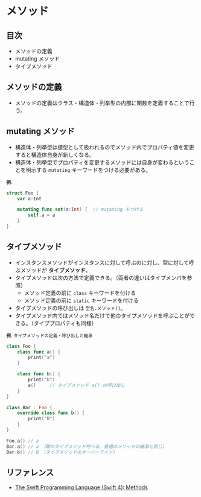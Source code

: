# メソッド

## 目次
- メソッドの定義
- mutating メソッド
- タイプメソッド

## メソッドの定義
- メソッドの定義はクラス・構造体・列挙型の内部に関数を定義することで行う。

## mutating メソッド
- 構造体・列挙型は値型として扱われるのでメソッド内でプロパティ値を変更すると構造体自身が新しくなる。
- 構造体・列挙型でプロパティを変更するメソッドには自身が変わるということを明示する `mutating` キーワードをつける必要がある。

<small>**例.**</small>
```Swift
struct Foo {
    var a:Int

    mutating func set(a:Int) {	// mutating をつける
        self.a = a
    }
}
```

## タイプメソッド
- インスタンスメソッドがインスタンスに対して呼ぶのに対し、型に対して呼ぶメソッドが **タイプメソッド**。
- タイプメソッドは次の方法で定義できる。（両者の違いはタイプメンバを参照）
	- メソッド定義の前に `class` キーワードを付ける
	- メソッド定義の前に `static` キーワードを付ける
- タイプメソッドの呼び出しは `型名.メソッド()`。
- タイプメソッド内ではメソッド名だけで他のタイプメソッドを呼ぶことができる。（タイププロパティも同様）

<small>**例.** タイプメソッドの定義・呼び出しと継承</small>
```Swift
class Foo {
    class func a() {
        print("a")
    }

    class func b() {
        print("b")
        a()     // タイプメソッド a() の呼び出し
    }
}

class Bar : Foo {
    override class func b() {
        print("B")
    }
}

Foo.a() // a
Bar.a() // a　（親のタイプメソッド呼べる。普通のメソッドの継承と同じ）
Bar.b() // B　（タイプメソッドのオーバーライド）
```

## リファレンス
- [The Swift Programming Language (Swift 4): Methods](https://developer.apple.com/library/content/documentation/Swift/Conceptual/Swift_Programming_Language/Methods.html)
